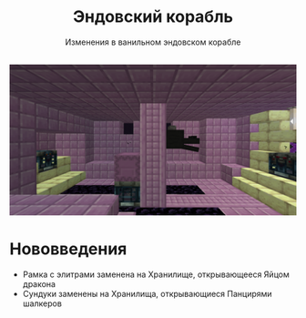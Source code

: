 <div align="center">

<h1> Эндовский корабль </h1>
Изменения в ванильном эндовском корабле<br><br>

![image](https://github.com/Slarof/Custom_Structures/blob/main/files/structures/end_ship.png)
</div>

# Нововведения
- Рамка с элитрами заменена на Хранилище, открывающееся Яйцом дракона
- Сундуки заменены на Хранилища, открывающиеся Панцирями шалкеров
